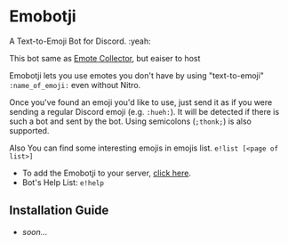 # Emobotji

A Text-to-Emoji Bot for Discord. :yeah:

This bot same as [Emote Collector](https://github.com/EmoteBot/EmoteCollector), but eaiser to host

Emobotji lets you use emotes you don't have by using "text-to-emoji" `:name_of_emoji:` even without Nitro.

Once you've found an emoji you'd like to use, just send it as if you were sending a regular Discord emoji (e.g. `:hueh:`). It will be detected if there is such a bot and sent by the bot. Using semicolons (`;thonk;`) is also supported.

Also You can find some interesting emojis in emojis list. `e!list [<page of list>]`

- To add the Emobotji to your server, [click here](https://discord.com/oauth2/authorize?client_id=841879090038177792&permissions=346176&scope=bot).
- Bot's Help List: `e!help`

## Installation Guide
- *soon...*
